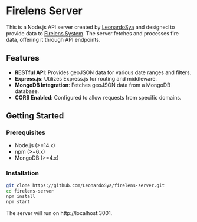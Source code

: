 ﻿# Firelens Server

This is a Node.js API server created by [LeonardoSya](https://github.com/LeonardoSya) and designed to provide data to [Firelens System](https://github.com/LeonardoSya/Firelens-System). The server fetches and processes fire data, offering it through API endpoints.

## Features

- **RESTful API**: Provides geoJSON data for various date ranges and filters.
- **Express.js**: Utilizes Express.js for routing and middleware.
- **MongoDB Integration**: Fetches geoJSON data from a MongoDB database.
- **CORS Enabled**: Configured to allow requests from specific domains.

## Getting Started

### Prerequisites

- Node.js (>=14.x)
- npm (>=6.x)
- MongoDB (>=4.x)

### Installation
```bash
git clone https://github.com/LeonardoSya/firelens-server.git
cd firelens-server
npm install
npm start
```
The server will run on http://localhost:3001.
